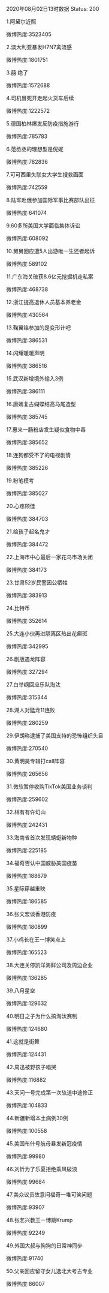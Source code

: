 2020年08月02日13时数据
Status: 200

1.阿黛尔近照

微博热度:3523405

2.澳大利亚暴发H7N7禽流感

微博热度:1801751

3.囍 绝了

微博热度:1572688

4.司机冒死开走起火货车后续

微博热度:1222572

5.德国柏林爆发反防疫措施游行

微博热度:785783

6.范丞丞的理想型是倪妮

微博热度:782836

7.可可西里失联女大学生搜救画面

微博热度:742559

8.陆军赴俄参加国际军事比赛部队出征

微博热度:641074

9.60多所美国大学面临集体诉讼

微博热度:608092

10.舅舅回应遭5人出游唯一生还者起诉

微博热度:589102

11.广东海关破获8.6亿元挖掘机走私案

微博热度:468738

12.浙江提高退休人员基本养老金

微博热度:430564

13.鞠翼铭参加的是变形计吧

微博热度:386531

14.闪耀暖暖声明

微博热度:386516

15.武汉新增境外输入3例

微博热度:386111

16.唐嫣复古蝴蝶结高马尾造型

微博热度:385745

17.惠来一肠粉店发生疑似食物中毒

微博热度:385652

18.连狗都受不了的电视剧情

微博热度:385226

19.粉笔模考

微博热度:385027

20.心疼顾佳

微博热度:384703

21.给孩子起名鬼才

微博热度:384472

22.上海市中心最后一家花鸟市场关闭

微博热度:384173

23.甘肃52岁民警因公牺牲

微博热度:383913

24.比特币

微博热度:352614

25.大连小伙再进隔离区热出花癣斑

微博热度:342995

26.剧版遇龙阵容

微博热度:327294

27.白举纲回应乐队淘汰

微博热度:315344

28.湖人对猛龙11连败

微博热度:280259

29.伊朗称逮捕了美国支持的恐怖组织头目

微博热度:270540

30.黄明昊专辑打call阵容

微博热度:265656

31.微软暂停收购TikTok美国业务谈判

微博热度:259602

32.林有有许幻山

微博热度:242431

33.海南省首次发现蜻蜓新物种

微博热度:225185

34.福奇否认中国威胁美国疫苗

微博热度:188679

35.星际穿越重映

微博热度:186585

36.张文宏谈香港防疫

微博热度:180899

37.小鸡长在王一博笑点上

微博热度:165523

38.大连关停凯洋海鲜公司及周边企业

微博热度:136285

39.八月星空

微博热度:129632

40.明日之子为什么搞淘汰赛制

微博热度:124680

41.这就是街舞

微博热度:124431

42.周迅被野孩子唱哭

微博热度:116882

43.天问一号完成第一次轨道中途修正

微博热度:104833

44.新疆新增本土病例30例

微博热度:100558

45.美国布什号航母暴发新冠疫情

微博热度:99980

46.刘忻为了乐夏拒绝乘风破浪

微博热度:99684

47.美众议员故意问福奇一堆可笑问题

微博热度:93907

48.张艺兴教王一博跳Krump

微博热度:92249

49.外国大叔与狗狗的日常神同步

微博热度:91740

50.父亲回应留守女儿选北大考古专业

微博热度:86007

